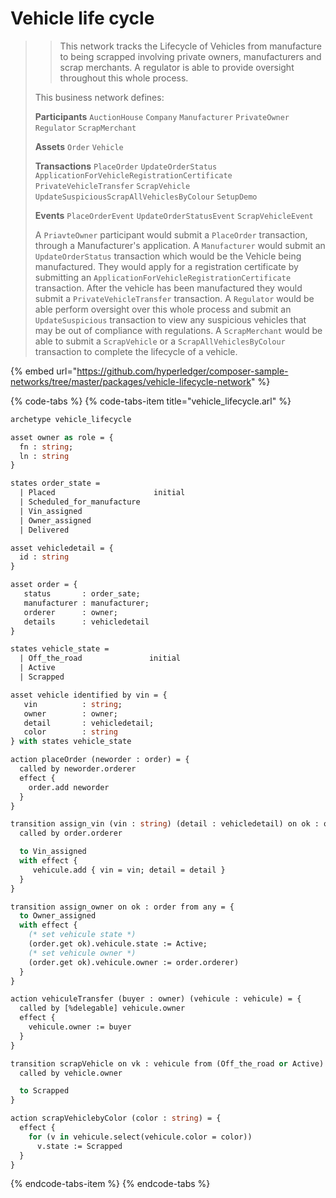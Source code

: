 # Vehicle life cycle

> > This network tracks the Lifecycle of Vehicles from manufacture to being scrapped involving private owners, manufacturers and scrap merchants. A regulator is able to provide oversight throughout this whole process.
>
> This business network defines:
>
> **Participants** `AuctionHouse` `Company` `Manufacturer` `PrivateOwner` `Regulator` `ScrapMerchant`
>
> **Assets** `Order` `Vehicle`
>
> **Transactions** `PlaceOrder` `UpdateOrderStatus` `ApplicationForVehicleRegistrationCertificate` `PrivateVehicleTransfer` `ScrapVehicle` `UpdateSuspiciousScrapAllVehiclesByColour` `SetupDemo`
>
> **Events** `PlaceOrderEvent` `UpdateOrderStatusEvent` `ScrapVehicleEvent`
>
> A `PriavteOwner` participant would submit a `PlaceOrder` transaction, through a Manufacturer's application. A `Manufacturer` would submit an `UpdateOrderStatus` transaction which would be the Vehicle being manufactured. They would apply for a registration certificate by submitting an `ApplicationForVehicleRegistrationCertificate` transaction. After the vehicle has been manufactured they would submit a `PrivateVehicleTransfer` transaction. A `Regulator` would be able perform oversight over this whole process and submit an `UpdateSuspicious` transaction to view any suspicious vehicles that may be out of compliance with regulations. A `ScrapMerchant` would be able to submit a `ScrapVehicle` or a `ScrapAllVehiclesByColour` transaction to complete the lifecycle of a vehicle.

{% embed url="https://github.com/hyperledger/composer-sample-networks/tree/master/packages/vehicle-lifecycle-network" %}

{% code-tabs %}
{% code-tabs-item title="vehicle\_lifecycle.arl" %}
```ocaml
archetype vehicle_lifecycle

asset owner as role = {
  fn : string;
  ln : string
}

states order_state =
  | Placed                      initial
  | Scheduled_for_manufacture
  | Vin_assigned
  | Owner_assigned
  | Delivered

asset vehicledetail = {
  id : string
}

asset order = {
   status       : order_sate;
   manufacturer : manufacturer;
   orderer      : owner;
   details      : vehicledetail
}

states vehicle_state =
  | Off_the_road               initial
  | Active
  | Scrapped

asset vehicle identified by vin = {
   vin          : string;
   owner        : owner;
   detail       : vehicledetail;
   color        : string
} with states vehicle_state

action placeOrder (neworder : order) = {
  called by neworder.orderer
  effect {
    order.add neworder
  }
}

transition assign_vin (vin : string) (detail : vehicledetail) on ok : order from Placed = {
  called by order.orderer

  to Vin_assigned
  with effect {
     vehicule.add { vin = vin; detail = detail }
  }
}

transition assign_owner on ok : order from any = {
  to Owner_assigned
  with effect {
    (* set vehicule state *)
    (order.get ok).vehicule.state := Active;
    (* set vehicule owner *)
    (order.get ok).vehicule.owner := order.orderer)
  }
}

action vehiculeTransfer (buyer : owner) (vehicule : vehicule) = {
  called by [%delegable] vehicule.owner
  effect {
    vehicule.owner := buyer
  }
}

transition scrapVehicle on vk : vehicule from (Off_the_road or Active) = {
  called by vehicle.owner

  to Scrapped
}

action scrapVehiclebyColor (color : string) = {
  effect {
    for (v in vehicule.select(vehicule.color = color))
      v.state := Scrapped
  }
}

```
{% endcode-tabs-item %}
{% endcode-tabs %}




